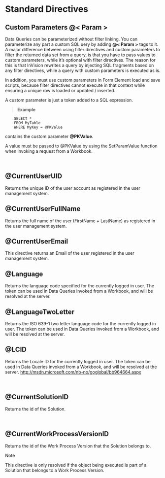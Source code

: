
# Standard Directives

## Custom Parameters @< Param >



Data Queries can be parameterized without filter linking. You can parameterize any part a custom SQL uery by adding **@< Param >** tags to it. A major difference between using filter directives and custom parameters to filter the returned data set from a query, is that you have to pass values to custom parameters, while it’s optional with filter directives. The reason for this is that InVision rewrites a query by injecting SQL fragments based on any filter directives, while a query with custom parameters is executed as is.  

In addition, you must use custom parameters in Form Element load and save scripts, because filter directives cannot execute in that context while ensuring a unique row is loaded or updated / inserted. 

A custom parameter is just a token added to a SQL expression.

>**Example**
>
        SELECT *  
        FROM MyTable  
        WHERE MyKey = @PKValue 

contains the custom parameter **@PKValue**. 

A value must be passed to @PKValue by using the SetParamValue function when invoking a request from a Workbook.

<!--outdated
### @CurrentUserName /OUTDATED

Returns the  user name of the currently logged in user. The token can be used in Data Queries invoked from a Workbook, and will be resolved at the server.

>**Example**
>
    SELECT table.X, table.Y
    FROM MyTable table
    WHERE table.UserID = '@CurrentUserName' -->

<br/>

## @CurrentUserUID

Returns the unique ID of the user account as registered in the user management system.
<br/>

## @CurrentUserFullName 

Returns the full name of the user (FirstName + LastName) as registered in the user management system.
<br/>

## @CurrentUserEmail 

This directive returns an Email of the user registered in the user management system.
<br/>

## @Language

Returns the language code specified for the currently logged in user. The token can be used in Data Queries invoked from a Workbook, and will be resolved at the server.
<br/>

## @LanguageTwoLetter

Returns the ISO 639-1 two letter language code for the currently logged in user. The token can be used in Data Queries invoked from a Workbook, and will be resolved at the server.
<br/>

## @LCID

Returns the Locale ID for the currently logged in user. The token can be used in Data Queries invoked from a Workbook, and will be resolved at the server.
http://msdn.microsoft.com/nb-no/goglobal/bb964664.aspx


<br/>

## @CurrentSolutionID

Returns the id of the Solution.

<br/>

## @CurrentWorkProcessVersionID

Returns the id of the Work Process Version that the Solution belongs to. 

> [!NOTE]
> This directive is only resolved if the object being executed is part of a Solution that belongs to a Work Process Version.

